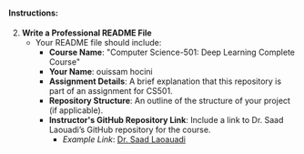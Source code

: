 #### Instructions:

2. **Write a Professional README File**
   - Your README file should include:
     - **Course Name**: "Computer Science-501: Deep Learning Complete Course"
     - **Your Name**: ouissam hocini
     - **Assignment Details**: A brief explanation that this repository is part of an assignment for CS501.
     - **Repository Structure**: An outline of the structure of your project (if applicable).
     - **Instructor's GitHub Repository Link**: Include a link to Dr. Saad Laouadi’s GitHub repository for the course.
       - *Example Link*: [Dr. Saad Laoauadi](https://github.com/dr-saad-la/CS501-Deep-Learning-Complete-Course.git) 
